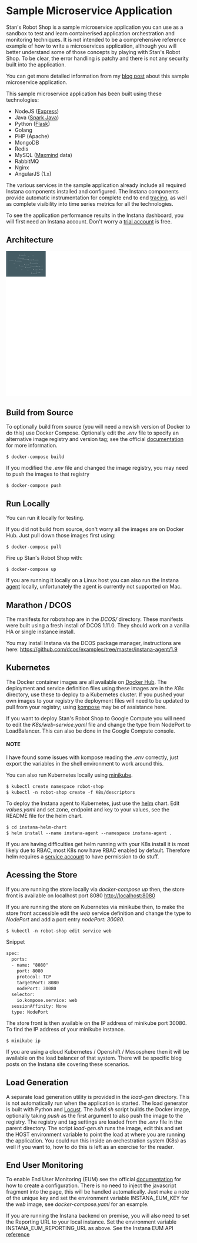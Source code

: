 # Sample Microservice Application

Stan's Robot Shop is a sample microservice application you can use as a sandbox to test and learn containerised application orchestration and monitoring techniques. It is not intended to be a comprehensive reference example of how to write a microservices application, although you will better understand some of those concepts by playing with Stan's Robot Shop. To be clear, the error handling is patchy and there is not any security built into the application.

You can get more detailed information from my [blog post](https://www.instana.com/blog/stans-robot-shop-sample-microservice-application/) about this sample microservice application.

This sample microservice application has been built using these technologies:
- NodeJS ([Express](http://expressjs.com/))
- Java ([Spark Java](http://sparkjava.com/))
- Python ([Flask](http://flask.pocoo.org))
- Golang
- PHP (Apache)
- MongoDB
- Redis
- MySQL ([Maxmind](http://www.maxmind.com) data)
- RabbitMQ
- Nginx
- AngularJS (1.x)

The various services in the sample application already include all required Instana components installed and configured. The Instana components provide automatic instrumentation for complete end to end [tracing](https://docs.instana.io/core_concepts/tracing/), as well as complete visibility into time series metrics for all the technologies.

To see the application performance results in the Instana dashboard, you will first need an Instana account. Don't worry a [trial account](https://instana.com/trial?utm_source=github&utm_medium=robot_shop) is free.

## Architecture
![Alt text](images/architecture.png?raw=true "Title")

## Build from Source
To optionally build from source (you will need a newish version of Docker to do this) use Docker Compose. Optionally edit the *.env* file to specify an alternative image registry and version tag; see the official [documentation](https://docs.docker.com/compose/env-file/) for more information. 

    $ docker-compose build

If you modified the *.env* file and changed the image registry, you may need to push the images to that registry

    $ docker-compose push

## Run Locally
You can run it locally for testing.

If you did not build from source, don't worry all the images are on Docker Hub. Just pull down those images first using:

    $ docker-compose pull

Fire up Stan's Robot Shop with:

    $ docker-compose up

If you are running it locally on a Linux host you can also run the Instana [agent](https://docs.instana.io/quick_start/agent_setup/container/docker/) locally, unfortunately the agent is currently not supported on Mac.

## Marathon / DCOS

The manifests for robotshop are in the *DCOS/* directory. These manifests were built using a fresh install of DCOS 1.11.0. They should work on a vanilla HA or single instance install.

You may install Instana via the DCOS package manager, instructions are here: https://github.com/dcos/examples/tree/master/instana-agent/1.9

## Kubernetes
The Docker container images are all available on [Docker Hub](https://hub.docker.com/u/robotshop/). The deployment and service definition files using these images are in the *K8s* directory, use these to deploy to a Kubernetes cluster. If you pushed your own images to your registry the deployment files will need to be updated to pull from your registry; using [kompose](https://github.com/kubernetes/kompose) may be of assistance here.

If you want to deploy Stan's Robot Shop to Google Compute you will need to edit the *K8s/web-service.yaml* file and change the type from NodePort to LoadBalancer. This can also be done in the Google Compute console.

#### NOTE
I have found some issues with kompose reading the *.env* correctly, just export the variables in the shell environment to work around this.

You can also run Kubernetes locally using [minikube](https://github.com/kubernetes/minikube).

    $ kubectl create namespace robot-shop
    $ kubectl -n robot-shop create -f K8s/descriptors

To deploy the Instana agent to Kubernetes, just use the [helm](https://github.com/instana/instana-helm-chart) chart. Edit *values.yaml* and set zone, endpoint and key to your values, see the README file for the helm chart.

    $ cd instana-helm-chart
    $ helm install --name instana-agent --namespace instana-agent .

If you are having difficulties get helm running with your K8s install it is most likely due to RBAC, most K8s now have RBAC enabled by default. Therefore helm requires a [service account](https://github.com/helm/helm/blob/master/docs/rbac.md) to have permission to do stuff.

## Acessing the Store
If you are running the store locally via *docker-compose up* then, the store front is available on localhost port 8080 [http://localhost:8080](http://localhost:8080/)

If you are running the store on Kubernetes via minikube then, to make the store front accessible edit the *web* service definition and change the type to *NodePort* and add a port entry *nodePort: 30080*.

    $ kubectl -n robot-shop edit service web

Snippet

    spec:
      ports:
      - name: "8080"
        port: 8080
        protocol: TCP
        targetPort: 8080
        nodePort: 30080
      selector:
        io.kompose.service: web
      sessionAffinity: None
      type: NodePort

The store front is then available on the IP address of minikube port 30080. To find the IP address of your minikube instance.

    $ minikube ip

If you are using a cloud Kubernetes / Openshift / Mesosphere then it will be available on the load balancer of that system. There will be specific blog posts on the Instana site covering these scenarios.

## Load Generation
A separate load generation utility is provided in the *load-gen* directory. This is not automatically run when the application is started. The load generator is built with Python and [Locust](https://locust.io). The *build.sh* script builds the Docker image, optionally taking *push* as the first argument to also push the image to the registry. The registry and tag settings are loaded from the *.env* file in the parent directory. The script *load-gen.sh* runs the image, edit this and set the HOST environment variable to point the load at where you are running the application. You could run this inside an orchestration system (K8s) as well if you want to, how to do this is left as an exercise for the reader.

## End User Monitoring
To enable End User Monitoring (EUM) see the official [documentation](https://docs.instana.io/products/website_monitoring/) for how to create a configuration. There is no need to inject the javascript fragment into the page, this will be handled automatically. Just make a note of the unique key and set the environment variable INSTANA_EUM_KEY for the *web* image, see *docker-compose.yaml* for an example.

If you are running the Instana backend on premise, you will also need to set the Reporting URL to your local instance. Set the environment variable INSTANA_EUM_REPORTING_URL as above. See the Instana EUM API [reference](https://docs.instana.io/products/website_monitoring/api/#api-structure)
